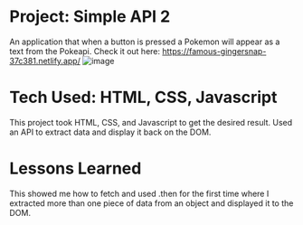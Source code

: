 # Project: Simple API 2

An application that when a button is pressed a Pokemon will appear as a text from the Pokeapi.
Check it out here: https://famous-gingersnap-37c381.netlify.app/
![image](https://user-images.githubusercontent.com/112406976/196280277-237afa8b-b7ba-475a-924f-fc7218be11b1.png)
# Tech Used: HTML, CSS, Javascript 
This project took HTML, CSS, and Javascript to get the desired result. Used an API to extract data
and display it back on the DOM. 
# Lessons Learned
This showed me how to fetch and used .then for the first time where I extracted more than 
one piece of data from an object and displayed it to the DOM.
